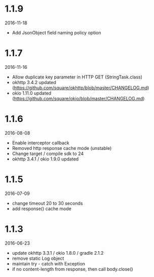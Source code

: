 # 1.1.9
2016-11-18

- Add JsonObject field naming policy option

# 1.1.7
2016-11-16

- Allow duplicate key parameter in HTTP GET (StringTask.class)
- okhttp 3.4.2 updated (https://github.com/square/okhttp/blob/master/CHANGELOG.md)
- okio 1.11.0 updated (https://github.com/square/okio/blob/master/CHANGELOG.md)

# 1.1.6
2016-08-08

- Enable interceptor callback
- Removed http response cache mode (unstable)
- Change target / compile sdk to 24
- okhttp 3.4.1 / okio 1.9.0 updated

# 1.1.5
2016-07-09

- change timeout 20 to 30 seconds
- add response() cache mode

# 1.1.3
2016-06-23

- update okhttp 3.3.1 / okio 1.8.0 / gradle 2.1.2
- remove static Log object
- maintain try - catch with Exception
- if no content-length from response, then call body.close()
